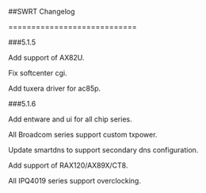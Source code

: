 ##SWRT Changelog

============================

###5.1.5

Add support of AX82U.

Fix softcenter cgi.

Add tuxera driver for ac85p.

###5.1.6

Add entware and ui for all chip series.

All Broadcom series support custom txpower.

Update smartdns to support secondary dns configuration.

Add support of RAX120/AX89X/CT8.

All IPQ4019 series support overclocking.

